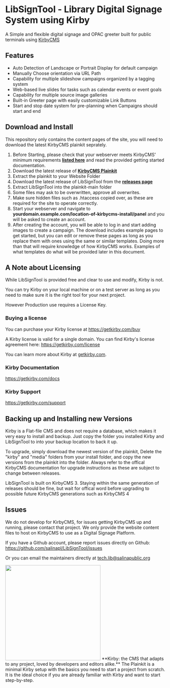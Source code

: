 
# LibSignTool - Library Digital Signage System using Kirby
A Simple and flexible digital signage and OPAC greeter built for public terminals using [KirbyCMS](https://getkirby.com)

## Features

- Auto Detection of Landscape or Portrait Display for default campaign
- Manually Choose orientation via URL Path
- Capability for multiple slideshow campaigns organized by a tagging system
- Web-based live slides for tasks such as calendar events or event goals
- Capability for multiple source image galleries
- Built-in Greeter page with easily customizable Link Buttons
- Start and stop date system for pre-planning when Campaigns should start and end

## Download and Install

This repository only contains the content pages of the site, you will need to download the latest KirbyCMS plainkit seprately.

1. Before Starting, please check that your webserver meets KirbyCMS' minimum requirements **[listed here](https://getkirby.com/docs/guide/quickstart#requirements)** and read the provided getting started documentation.
1. Download the latest release of **[KirbyCMS Plainkit](https://github.com/getkirby/plainkit)**
1. Extract the plainkit to your Website Folder
1. Download the latest release of LibSignTool from the **[releases page](https://github.com/salinapl/LibSignTool/releases)**
1. Extract LibSignTool into the plainkit-main folder
1. Some files may ask to be overwritten, approve all overwrites.
1. Make sure hidden files such as .htaccess copied over, as these are required for the site to operate correctly.
1. Start your webserver and navigate to **yourdomain.example.com/location-of-kirbycms-install/panel** and you will be asked to create an account.
1. After creating the account, you will be able to log in and start adding images to create a campaign. The download includes example pages to get started, but you can edit or remove these pages as long as you replace them with ones using the same or similar templates. Doing more than that will require knowledge of how KirbyCMS works. Examples of what templates do what will be provided later in this document.

## A Note about Licensing

While LibSignTool is provided free and clear to use and modify, Kirby is not.

You can try Kirby on your local machine or on a test
server as long as you need to make sure it is the right
tool for your next project.

However Production use requires a License Key.

### Buying a license

You can purchase your Kirby license at
<https://getkirby.com/buy>

A Kirby license is valid for a single domain. You can find
Kirby's license agreement here: <https://getkirby.com/license>

You can learn more about Kirby at [getkirby.com](https://getkirby.com).

### Kirby Documentation

<https://getkirby.com/docs>

### Kirby Support

<https://getkirby.com/support>

## Backing up and Installing new Versions

Kirby is a Flat-file CMS and does not require a database, which makes it very easy to
install and backup. Just copy the folder you installed Kirby and LibSignTool to into your backup location to back it up.

To upgrade, simply download the newest version of the plainkit, Delete the "kirby" and "media" folders from your install folder, and copy the new versions from the plainkit into the folder. Always refer to the offical KirbyCMS documentation for upgrade instructions as these are subject to change between releases.

LibSignTool is built on KirbyCMS 3. Staying within the same generation of releases should be fine, but wait for offical word before upgrading to possible future KirbyCMS generations such as KirbyCMS 4
    
## Issues

We do not develop for KirbyCMS, for issues getting KirbyCMS up and running, please contact that project. We only provide the website content files to host on KirbyCMS to use as a Digital Signage Platform.

If you have a Github account, please report issues directly on Github: <https://github.com/salinapl/LibSignTool/issues>

Or you can email the maintainers directly at tech.lib@salinapublic.org

<img src="http://getkirby.com/assets/images/github/plainkit.jpg" width="300">
**Kirby: the CMS that adapts to any project, loved by developers and editors alike.**  
The Plainkit is a minimal Kirby setup with the basics you need to start a project from scratch. It is the ideal choice if you are already familiar with Kirby and want to start step-by-step.

